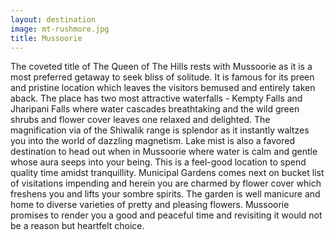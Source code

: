 ```yaml
---
layout: destination
image: mt-rushmore.jpg
title: Mussoorie
---
```

The coveted title of The Queen of The Hills rests with Mussoorie as it is a most preferred getaway to seek bliss of solitude. It is famous for its preen and pristine location which leaves the visitors bemused and entirely taken aback. The place has two most attractive waterfalls - Kempty Falls and Jharipani Falls where water cascades breathtaking and the wild green shrubs and flower cover leaves one relaxed and delighted.  The magnification via of the Shiwalik range is splendor as it instantly waltzes you into the world of dazzling magnetism. Lake mist is also a favored destination to head out when in Mussoorie where water is calm and gentle whose aura seeps into your being. This is a feel-good location to spend quality time amidst tranquillity. Municipal Gardens comes next on bucket list of visitations impending and herein you are charmed by flower cover which freshens you and lifts your sombre spirits. The garden is well manicure and home to diverse varieties of pretty and pleasing flowers. 
Mussoorie promises to render you a good and peaceful time and revisiting it would not be a reason but heartfelt choice.
